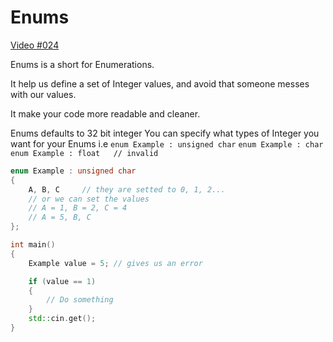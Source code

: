# Enums

[Video #024](https://www.youtube.com/watch?v=x55jfOd5PEE&index=24&list=PLlrATfBNZ98dudnM48yfGUldqGD0S4FFb)

Enums is a short for Enumerations.

It help us define a set of Integer values, and avoid that someone messes with our values.

It make your code more readable and cleaner.

Enums defaults to 32 bit integer
You can specify what types of Integer you want for your Enums
i.e
`enum Example : unsigned char`
`enum Example : char`
`enum Example : float   // invalid`

```cpp
enum Example : unsigned char
{
    A, B, C     // they are setted to 0, 1, 2...
    // or we can set the values
    // A = 1, B = 2, C = 4
    // A = 5, B, C 
};

int main()
{
    Example value = 5; // gives us an error

    if (value == 1)
    {
        // Do something
    }
    std::cin.get();    
}
```